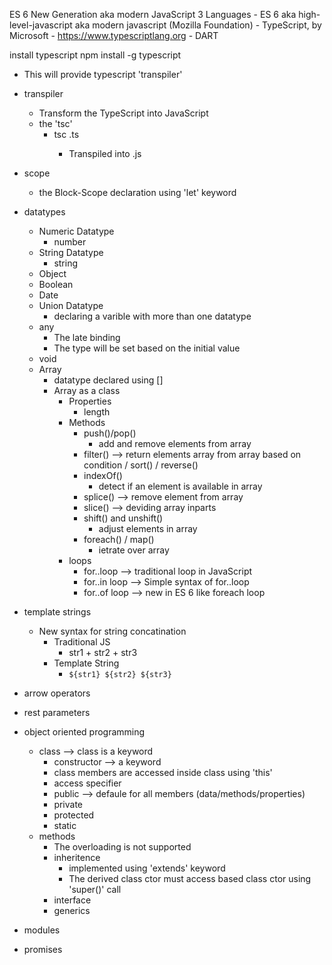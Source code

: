 ES 6
New Generation aka modern JavaScript
3 Languages
	- ES 6 aka high-level-javascript aka modern javascript (Mozilla Foundation)
	- TypeScript, by Microsoft
		- https://www.typescriptlang.org
	- DART

install typescript
npm install -g typescript
- This will provide typescript 'transpiler'
- transpiler
  - Transform the TypeScript into JavaScript
  - the 'tsc'
    - tsc <File-Name>.ts
      - Transpiled into <File-Name>.js


- scope
  - the Block-Scope declaration using 'let' keyword
- datatypes
  - Numeric Datatype
    - number
  - String Datatype
    - string
  - Object
  - Boolean
  - Date
  - Union Datatype
    - declaring a varible with more than one datatype
  - any
    - The late binding
    - The type will be set based on the initial value
  - void
  - Array
    - datatype declared using  []
    - Array as a class
      - Properties
        - length
      - Methods
        - push()/pop()
          - add and remove elements from array
        - filter() --> return elements array from array based on condition / sort() / reverse()
        - indexOf()
          - detect if an element is available in array
        - splice() --> remove element from array
        - slice() --> deviding array inparts
        - shift() and unshift()
          - adjust elements in array
        - foreach() / map()
          - ietrate over array
      - loops
        - for..loop --> traditional loop in JavaScript
        - for..in loop --> Simple syntax of for..loop
        - for..of  loop --> new in ES 6 like foreach loop
- template strings
  - New syntax for string concatination
    - Traditional JS
      - str1 + str2 + str3
    - Template String
      - `${str1} ${str2} ${str3}` 
- arrow operators
- rest parameters
- object oriented programming
	- class --> class is a keyword
		- constructor --> a keyword
  		- class members are accessed inside class using 'this'
		- access specifier
  		- public --> defaule for all members (data/methods/properties)
  		- private 
  		- protected
		- static
  - methods
    - The overloading is not supported
    - inheritence
      - implemented using 'extends' keyword
      - The derived class ctor must access based class ctor using 'super()' call
	- interface
	- generics  
- modules
- promises	